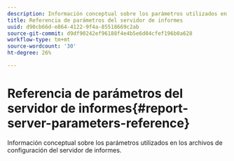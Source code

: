 ```yaml
---
description: Información conceptual sobre los parámetros utilizados en los archivos de configuración del servidor de informes.
title: Referencia de parámetros del servidor de informes
uuid: d90cb66d-e864-4122-9f4a-85518669c2ab
source-git-commit: d9df90242ef96188f4e4b5e6d04cfef196b0a628
workflow-type: tm+mt
source-wordcount: '30'
ht-degree: 26%

---
```



# Referencia de parámetros del servidor de informes{#report-server-parameters-reference}

Información conceptual sobre los parámetros utilizados en los archivos de configuración del servidor de informes.

